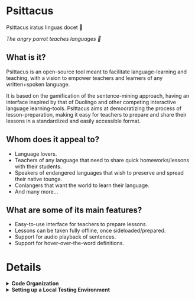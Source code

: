 # Psittacus


<p>Psittacus iratus linguas docet 🦜</p>
<p><em>The angry parrot teaches languages 🦜</em></p>


## What is it?

Psittacus is an open-source tool meant to facilitate language-learning and teaching, with a vision to empower teachers and learners of any written+spoken language.

It is based on the gamification of the sentence-mining approach, having an interface inspired by that of Duolingo and other competing interactive 
language learning-tools. Psittacus aims at democratizing the process of lesson-preparation, making it easy for teachers to prepare and share their lessons in a standardized and easily accessible format. 

## Whom does it appeal to?

* Language lovers.
* Teachers of any language that need to share quick homeworks/lessons with their students.
* Speakers of endangered languages that wish to preserve and spread their native tounge.
* Conlangers that want the world to learn their language.
* And many more...

## What are some of its main features?
* Easy-to-use interface for teachers to prepare lessons.
* Lessons can be taken fully offline, once sideloaded/prepared.
* Support for audio playback of sentences.
* Support for hover-over-the-word definitions.



# Details

<details>
  <summary><strong>Code Organization</strong></summary>
  
  # Name Conflicts
  
   This website is being developed as an SPA (Single Page Application), in light of making it downloadable, with as much    
   functionality as possible available offline. 
  
  Being the final product a single page, means that all html templates have to share the same namespace. The solution 
  currently being adopted to avoid naming conflicts is to have a **UNIQUE ID FOR EACH HTML ELEMENT**. 
  
  If you find/introduce any bugs, and are attempting to fix them, please consider checking for html element id conflicts.
    
  The convention that will be used in case of a naming conflict (two html elements with the same id) is to prepend the name    
  of the template to the id of the element. 
  
  Eg:
    
   ```
    <!--inside of the file 'take_lesson.html'-->
    <input id="button_play_audio" type="button"/>
      
    <!--Becomes: -->
    <input id="take_lesson_button_play_audio" type="button"/>
     
   ```
  
  
</details>



<details>
  <summary><strong>Setting up a Local Testing Environment</strong></summary>

## 1) Clone this repo
...and navigate to its root directory.

## 2) Create a python virtual environment 
...calling it '.my_env' 

(For gitignore-related reasons).

```
$ python3 -m venv .my_env
```

(You'll be prompted to install the 'venv' module if you don't have it yet).

## 3) Activate the virtual environment:

```
$ source .my_env/bin/activate
```

If this command doesn't work try with:

```
$ . .my_env/bin/activate
```

(You should notice that the console starts displaying the virtual environment's name before your username and the dollar-sign).


## 4) Install this app's dependencies 
... on the virtual environment you just created:

```
(.my_env)$ pip install -r requirements.txt
```
## 5) Run the app on localhost!

```
(.my_env)$ python3 -m flask run
```

#### Sample output:

```
 * Environment: production
   WARNING: This is a development server. Do not use it in a production deployment.
   Use a production WSGI server instead.
 * Debug mode: off
 * Running on http://127.0.0.1:5000/ (Press CTRL+C to quit)
```

Click on the link, and the homepage will be launched on your default browser.

</details>




